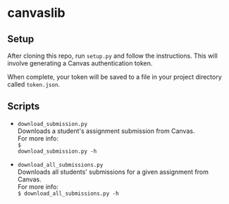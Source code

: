# canvaslib

## Setup
After cloning this repo, run `setup.py` and follow the instructions.  This will involve generating a Canvas authentication token.

When complete, your token will be saved to a file in your project directory called `token.json`.

## Scripts
* `download_submission.py`</br>
Downloads a student's assignment submission from Canvas.</br>
For more info:</br>
<code>$ download_submission.py -h</code>

* `download_all_submissions.py`</br>
Downloads all students' submissions for a given assignment from Canvas.</br>
For more info:</br>
<code>$ download_all_submissions.py -h</code>
